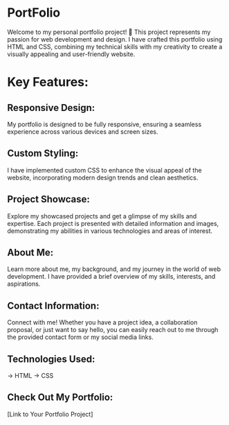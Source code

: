 # PortFolio
Welcome to my personal portfolio project! 🚀 This project represents my passion for web development and design. I have crafted this portfolio using HTML and CSS, combining my technical skills with my creativity to create a visually appealing and user-friendly website.

# Key Features:

## Responsive Design: 
My portfolio is designed to be fully responsive, ensuring a seamless experience across various devices and screen sizes.
## Custom Styling: 
I have implemented custom CSS to enhance the visual appeal of the website, incorporating modern design trends and clean aesthetics.
## Project Showcase: 
Explore my showcased projects and get a glimpse of my skills and expertise. Each project is presented with detailed information and images, demonstrating my abilities in various technologies and areas of interest.
## About Me: 
Learn more about me, my background, and my journey in the world of web development. I have provided a brief overview of my skills, interests, and aspirations.
## Contact Information: 
Connect with me! Whether you have a project idea, a collaboration proposal, or just want to say hello, you can easily reach out to me through the provided contact form or my social media links.

## Technologies Used:
-> HTML
-> CSS

## Check Out My Portfolio:
[Link to Your Portfolio Project]
